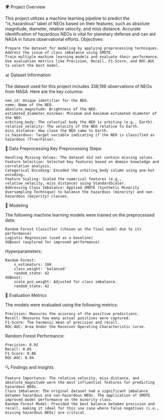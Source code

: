 🌍 Project Overview

This project utilizes a machine learning pipeline to predict the "is_hazardous" label of NEOs based on their features, such as absolute magnitude, diameter, relative velocity, and miss distance. Accurate identification of hazardous NEOs is vital for planetary defense and can aid NASA in future observational efforts.
Objectives:

    Prepare the dataset for modeling by applying preprocessing techniques.
    Address the issue of class imbalance using SMOTE.
    Train multiple machine learning models and evaluate their performance.
    Use evaluation metrics like Precision, Recall, F1-Score, and ROC-AUC to select the best model.

📊 Dataset Information

The dataset used for this project includes 338,199 observations of NEOs from NASA. Here are the key columns:

    neo_id: Unique identifier for the NEO.
    name: Name of the NEO.
    absolute_magnitude: Brightness of the NEO.
    estimated_diameter_min/max: Minimum and maximum estimated diameter of the NEO.
    orbiting_body: The celestial body the NEO is orbiting (e.g., Earth).
    relative_velocity: The velocity of the NEO relative to Earth.
    miss_distance: How close the NEO came to Earth.
    is_hazardous: Target variable indicating if the NEO is classified as hazardous (True/False).

🔧 Data Preprocessing
Key Preprocessing Steps:

    Handling Missing Values: The dataset did not contain missing values.
    Feature Selection: Selected key features based on domain knowledge and correlation analysis.
    Categorical Encoding: Encoded the orbiting_body column using one-hot encoding.
    Feature Scaling: Scaled the numerical features (e.g., relative_velocity, miss_distance) using StandardScaler.
    Addressing Class Imbalance: Applied SMOTE (Synthetic Minority Oversampling Technique) to balance the hazardous (minority) and non-hazardous (majority) classes.

🧠 Modeling

The following machine learning models were trained on the preprocessed data:

    Random Forest Classifier (chosen as the final model due to its performance)
    Logistic Regression (used as a baseline)
    XGBoost (explored for improved performance)

Hyperparameters:

    Random Forest:
        n_estimators: 100
        class_weight: 'balanced'
        random_state: 42
    XGBoost:
        scale_pos_weight: Adjusted for class imbalance.
        random_state: 42

📏 Evaluation Metrics

The models were evaluated using the following metrics:

    Precision: Measures the accuracy of the positive predictions.
    Recall: Measures how many actual positives were captured.
    F1-Score: The harmonic mean of precision and recall.
    ROC-AUC: Area Under the Receiver Operating Characteristic curve.

Random Forest Performance:

    Precision: 0.92
    Recall: 0.85
    F1-Score: 0.88
    ROC-AUC: 0.94

🔍 Findings and Insights

    Feature Importance: The relative_velocity, miss_distance, and absolute_magnitude were the most influential features for predicting hazardous NEOs.
    Class Imbalance: The original dataset had a significant imbalance between hazardous and non-hazardous NEOs. The application of SMOTE improved model performance on the minority class.
    Random Forest Model: Provided the best balance between precision and recall, making it ideal for this use case where false negatives (i.e., missing hazardous NEOs) are critical.
